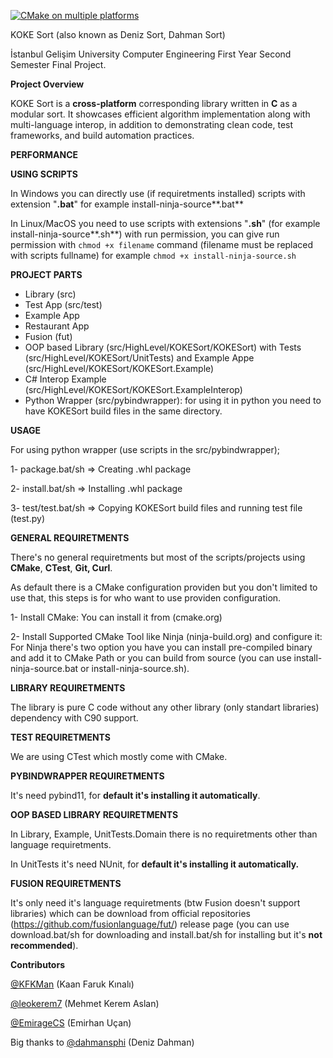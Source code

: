 [![CMake on multiple platforms](https://github.com/KFKMan/KOKESort/actions/workflows/cmake-multi-platform.yml/badge.svg)](https://github.com/KFKMan/KOKESort/actions/workflows/cmake-multi-platform.yml)

KOKE Sort (also known as Deniz Sort, Dahman Sort)

İstanbul Gelişim University Computer Engineering First Year Second Semester Final Project.

**Project Overview**

KOKE Sort is a **cross-platform** corresponding library written in **C** as a modular sort. It showcases efficient algorithm implementation along with multi-language interop, in addition to demonstrating clean code, test frameworks, and build automation practices.

**PERFORMANCE**

**USING SCRIPTS**

In Windows you can directly use (if requiretments installed) scripts with extension "**.bat**" for example install-ninja-source**.bat**

In Linux/MacOS you need to use scripts with extensions "**.sh**" (for example install-ninja-source**.sh**) with run permission, you can give run permission with `chmod +x filename` command (filename must be replaced with scripts fullname) for example `chmod +x install-ninja-source.sh`

**PROJECT PARTS**

* Library (src)
* Test App (src/test)
* Example App
* Restaurant App
* Fusion (fut)
* OOP based Library (src/HighLevel/KOKESort/KOKESort) with Tests (src/HighLevel/KOKESort/UnitTests) and Example Appe (src/HighLevel/KOKESort/KOKESort.Example)
* C# Interop Example (src/HighLevel/KOKESort/KOKESort.ExampleInterop)
* Python Wrapper (src/pybindwrapper): for using it in python you need to have KOKESort build files in the same directory.

**USAGE**

For using python wrapper (use scripts in the src/pybindwrapper);

1- package.bat/sh => Creating .whl package

2- install.bat/sh => Installing .whl package

3- test/test.bat/sh => Copying KOKESort build files and running test file (test.py)

**GENERAL REQUIRETMENTS**

There's no general requiretments but most of the scripts/projects using **CMake**, **CTest**, **Git, Curl**.

As default there is a CMake configuration providen but you don't limited to use that, this steps is for who want to use providen configuration.

1- Install CMake: You can install it from (cmake.org)

2- Install Supported CMake Tool like Ninja (ninja-build.org) and configure it: For Ninja there's two option you have you can install pre-compiled binary and add it to CMake Path or you can build from source (you can use install-ninja-source.bat or install-ninja-source.sh).

**LIBRARY REQUIRETMENTS**

The library is pure C code without any other library (only standart libraries) dependency with C90 support.

**TEST REQUIRETMENTS**

We are using CTest which mostly come with CMake.

**PYBINDWRAPPER REQUIRETMENTS**

It's need pybind11, for **default it's installing it automatically**.

**OOP BASED LIBRARY REQUIRETMENTS**

In Library, Example, UnitTests.Domain there is no requiretments other than language requiretments.

In UnitTests it's need NUnit, for **default it's installing it automatically.**

**FUSION REQUIRETMENTS**

It's only need it's language requiretments (btw Fusion doesn't support libraries) which can be download from official repositories (https://github.com/fusionlanguage/fut/) release page (you can use download.bat/sh for downloading and install.bat/sh for installing but it's **not recommended**).

**Contributors**

[@KFKMan](https://github.com/KFKMan) (Kaan Faruk Kınalı)

[@leokerem7](https://github.com/leokerem7) (Mehmet Kerem Aslan)

[@EmirageCS](https://github.com/EmirageCS) (Emirhan Uçan)

Big thanks to [@dahmansphi](https://github.com/dahmansphi) (Deniz Dahman)

